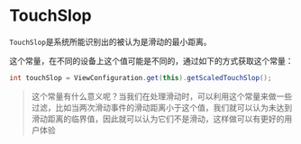 # TouchSlop

`TouchSlop`是系统所能识别出的被认为是滑动的最小距离。

这个常量，在不同的设备上这个值可能是不同的，通过如下的方式获取这个常量：

```java
int touchSlop = ViewConfiguration.get(this).getScaledTouchSlop();
```

> 这个常量有什么意义呢？当我们在处理滑动时，可以利用这个常量来做一些过滤，比如当两次滑动事件的滑动距离小于这个值，我们就可以认为未达到滑动距离的临界值，因此就可以认为它们不是滑动，这样做可以有更好的用户体验

